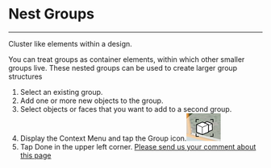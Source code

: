 # Nest Groups

----

Cluster like elements within a design.

You can treat groups as container elements, within which other smaller groups live. These nested groups can be used to create larger group structures

1. Select an existing group.
2. Add one or more new objects to the group.
3. Select objects or faces that you want to add to a second group.
4. Display the Context Menu and tap the Group icon.![](Images/GUID-E0A77424-2B7D-4E10-BB08-FC5C86C85295-low.png)
5. Tap Done in the upper left corner.
[Please send us your comment about this page](#)